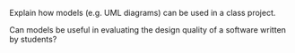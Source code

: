 <panel header=":lock: Explain usage of models in a class project">
<question>

Explain how models (e.g. UML diagrams) can be used in a class project.

<div slot="hint">

Can models be useful in evaluating the design quality of a software written by students?

</div>

</question>
</panel>
